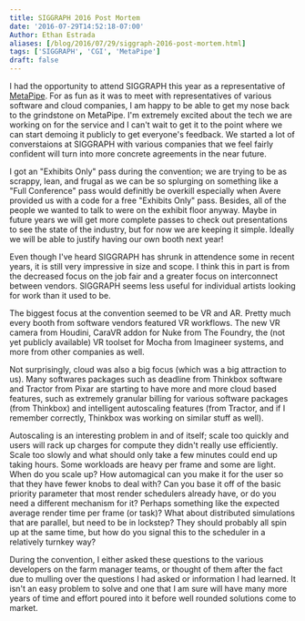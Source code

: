 ```yaml
---
title: SIGGRAPH 2016 Post Mortem
date: '2016-07-29T14:52:18-07:00'
Author: Ethan Estrada
aliases: [/blog/2016/07/29/siggraph-2016-post-mortem.html]
tags: ['SIGGRAPH', 'CGI', 'MetaPipe']
draft: false
---
```


I had the opportunity to attend SIGGRAPH this year as a representative
of [MetaPipe](http://metapipe.com). For as fun as it was to meet with
representatives of various software and cloud companies, I am happy to
be able to get my nose back to the grindstone on MetaPipe. I'm
extremely excited about the tech we are working on for the service and
I can't wait to get it to the point where we can start demoing it
publicly to get everyone's feedback. We started a lot of converstaions
at SIGGRAPH with various companies that we feel fairly confident will
turn into more concrete agreements in the near future.

<!-- more -->

I got an "Exhibits Only" pass during the convention; we are trying to
be as scrappy, lean, and frugal as we can be so splurging on something
like a "Full Conference" pass would definitly be overkill especially
when Avere provided us with a code for a free "Exhibits Only"
pass. Besides, all of the people we wanted to talk to were on the
exhibit floor anyway. Maybe in future years we will get more complete
passes to check out presentations to see the state of the industry,
but for now we are keeping it simple. Ideally we will be able to
justify having our own booth next year!

Even though I've heard SIGGRAPH has shrunk in attendence some in
recent years, it is still very impressive in size and scope. I think
this in part is from the decreased focus on the job fair and a greater
focus on interconnect between vendors. SIGGRAPH seems less useful for
individual artists looking for work than it used to be.

The biggest focus at the convention seemed to be VR and AR. Pretty
much every booth from software vendors featured VR workflows. The new
VR camera from Houdini, CaraVR addon for Nuke from The Foundry, the
(not yet publicly available) VR toolset for Mocha from Imagineer
systems, and more from other companies as well.

Not surprisingly, cloud was also a big focus (which was a big
attraction to us). Many softwares packages such as deadline from
Thinkbox software and Tractor from Pixar are starting to have more and
more cloud based features, such as extremely granular billing for
various software packages (from Thinkbox) and intelligent autoscaling
features (from Tractor, and if I remember correctly, Thinkbox was
working on similar stuff as well).

Autoscaling is an interesting problem in and of itself; scale too
quickly and users will rack up charges for compute they didn't really
use efficiently.  Scale too slowly and what should only take a few
minutes could end up taking hours. Some workloads are heavy per frame
and some are light. When do you scale up? How automagical can you make
it for the user so that they have fewer knobs to deal with? Can you
base it off of the basic priority parameter that most render
schedulers already have, or do you need a different mechanism for it?
Perhaps something like the expected average render time per frame (or
task)? What about distributed simulations that are parallel, but need
to be in lockstep? They should probably all spin up at the same time,
but how do you signal this to the scheduler in a relatively turnkey
way?

During the convention, I either asked these questions to the various
developers on the farm manager teams, or thought of them after the
fact due to mulling over the questions I had asked or information
I had learned. It isn't an easy problem to solve and one that I am sure
will have many more years of time and effort poured into it before
well rounded solutions come to market.
